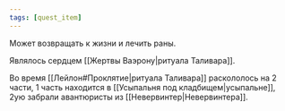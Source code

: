 ```yaml
---
tags: [quest_item]
---
```


Может возвращать к жизни и лечить раны.  

Являлось сердцем [[Жертвы Ваэрону|ритуала Таливара]].

Во время [[Лейлон#Проклятие|ритуала Таливара]] раскололось на 2 части, 1 часть находится в [[Усыпальня под кладбищем|усыпальне]], 2ую забрали авантюристы из [[Невервинтер|Невервинтера]].
